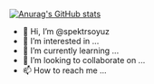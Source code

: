 [![Anurag's GitHub stats](https://github-readme-stats.vercel.app/api?username=spektrsoyuz)](https://github.com/anuraghazra/github-readme-stats)
- 👋 Hi, I’m @spektrsoyuz
- 👀 I’m interested in ...
- 🌱 I’m currently learning ...
- 💞️ I’m looking to collaborate on ...
- 📫 How to reach me ...

<!---
spektrsoyuz/spektrsoyuz is a ✨ special ✨ repository because its `README.md` (this file) appears on your GitHub profile.
You can click the Preview link to take a look at your changes.
--->
